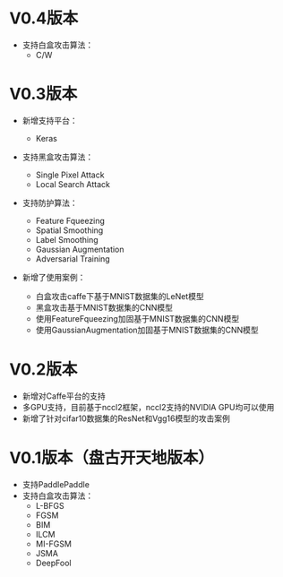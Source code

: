 # V0.4版本
- 支持白盒攻击算法：
	- C/W 
	
# V0.3版本
- 新增支持平台：
	- Keras
- 支持黑盒攻击算法：
	- Single Pixel Attack
	- Local Search Attack

- 支持防护算法：
	- Feature Fqueezing
	- Spatial Smoothing
	- Label Smoothing
	- Gaussian Augmentation
	- Adversarial Training
- 新增了使用案例：
	- 白盒攻击caffe下基于MNIST数据集的LeNet模型
	- 黑盒攻击基于MNIST数据集的CNN模型
	- 使用FeatureFqueezing加固基于MNIST数据集的CNN模型
	- 使用GaussianAugmentation加固基于MNIST数据集的CNN模型

# V0.2版本
- 新增对Caffe平台的支持
- 多GPU支持，目前基于nccl2框架，nccl2支持的NVIDIA GPU均可以使用
- 新增了针对cifar10数据集的ResNet和Vgg16模型的攻击案例

# V0.1版本（盘古开天地版本）
- 支持PaddlePaddle
- 支持白盒攻击算法：
	- L-BFGS
	- FGSM
	- BIM
	- ILCM
	- MI-FGSM
	- JSMA
	- DeepFool
